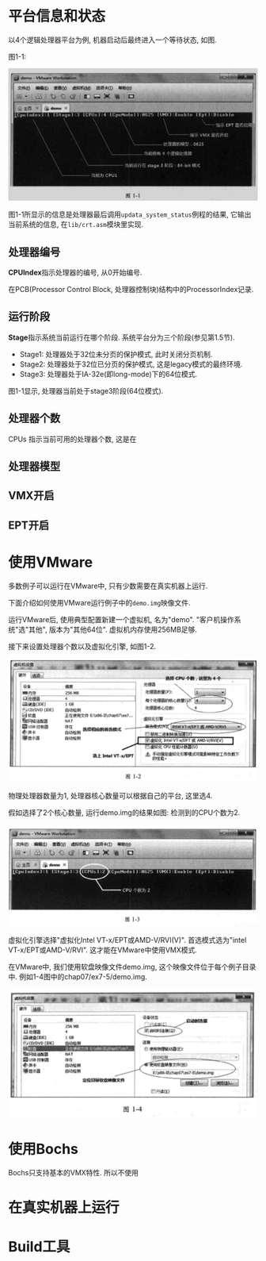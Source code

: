 
# 平台信息和状态

以4个逻辑处理器平台为例, 机器启动后最终进入一个等待状态, 如图.

图1\-1:

![2019-12-28-18-06-10.png](./images/2019-12-28-18-06-10.png)

图1-1所显示的信息是处理器最后调用`updata_system_status`例程的结果, 它输出当前系统的信息, 在`lib/crt.asm`模块里实现.

## 处理器编号

**CPUIndex**指示处理器的编号, 从0开始编号.

在PCB(Processor Control Block, 处理器控制块)结构中的ProcessorIndex记录.

## 运行阶段

**Stage**指示系统当前运行在哪个阶段. 系统平台分为三个阶段(参见第1.5节).

- Stage1: 处理器处于32位未分页的保护模式, 此时关闭分页机制.
- Stage2: 处理器处于32位已分页的保护模式, 这是legacy模式的最终环境.
- Stage3: 处理器处于IA\-32e(即long\-mode)下的64位模式.

图1\-1显示, 处理器当前处于stage3阶段(64位模式).

## 处理器个数

CPUs 指示当前可用的处理器个数, 这是在

## 处理器模型

## VMX开启

## EPT开启

# 使用VMware

多数例子可以运行在VMware中, 只有少数需要在真实机器上运行. 

下面介绍如何使用VMware运行例子中的`demo.img`映像文件.

运行VMware后, 使用典型配置新建一个虚拟机, 名为"demo". "客户机操作系统"选"其他", 版本为"其他64位". 虚拟机内存使用256MB足够.

接下来设置处理器个数以及虚拟化引擎, 如图1-2.

![2019-12-28-18-16-30.png](./images/2019-12-28-18-16-30.png)

物理处理器数量为1, 处理器核心数量可以根据自己的平台, 这里选4.

假如选择了2个核心数量, 运行demo.img的结果如图: 检测到的CPU个数为2.

![2019-12-28-18-20-56.png](./images/2019-12-28-18-20-56.png)

虚拟化引擎选择"虚拟化Intel VT-x/EPT或AMD-V/RVI(V)". 首选模式选为"intel VT-x/EPT或AMD-V/RVI". 这才能在VMware中使用VMX模式.

在VMware中, 我们使用软盘映像文件demo.img, 这个映像文件位于每个例子目录中. 例如1-4图中的chap07/ex7-5/demo.img.

![2019-12-28-18-29-28.png](./images/2019-12-28-18-29-28.png)

# 使用Bochs

Bochs只支持基本的VMX特性. 所以不使用

# 在真实机器上运行

# Build工具